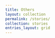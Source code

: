 ```yaml
---
title: Others
layout: collection
permalink: /stories/
collection: stories
entries_layout: grid
---
```

